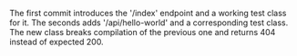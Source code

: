 The first commit introduces the '/index' endpoint and a working test class for it.
The seconds adds '/api/hello-world' and a corresponding test class. The new class breaks compilation of the previous
one and returns 404 instead of expected 200.